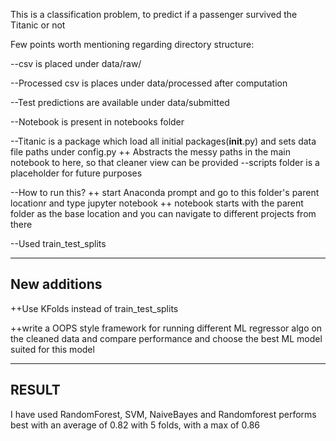 This is a classification problem, to predict if a passenger survived the Titanic or not

Few points worth mentioning regarding directory structure:

--csv is placed under data/raw/

--Processed csv is places under data/processed after computation

--Test predictions are available under data/submitted

--Notebook is present in notebooks folder

--Titanic is a package which load all initial packages(__init__.py) and sets data file paths under config.py
  ++ Abstracts the messy paths in the main notebook to here, so that cleaner view can be provided
--scripts folder is a placeholder for future purposes

--How to run this?
  ++ start Anaconda prompt and go to this folder's parent locationr and type jupyter notebook
  ++ notebook starts with the parent folder as the base location and you can navigate to different projects from there

--Used train_test_splits 

---------------------------------------------------
New additions
--------------------------------------------------
++Use KFolds instead of train_test_splits 

++write a OOPS style framework for running different ML regressor algo on the cleaned data and compare performance and choose the best ML model suited for this model

-------------------------------------------------- 
RESULT
--------------------------------------------------
I have used RandomForest, SVM, NaiveBayes and Randomforest performs best with an average of 0.82 with 5 folds, with a max of 0.86


